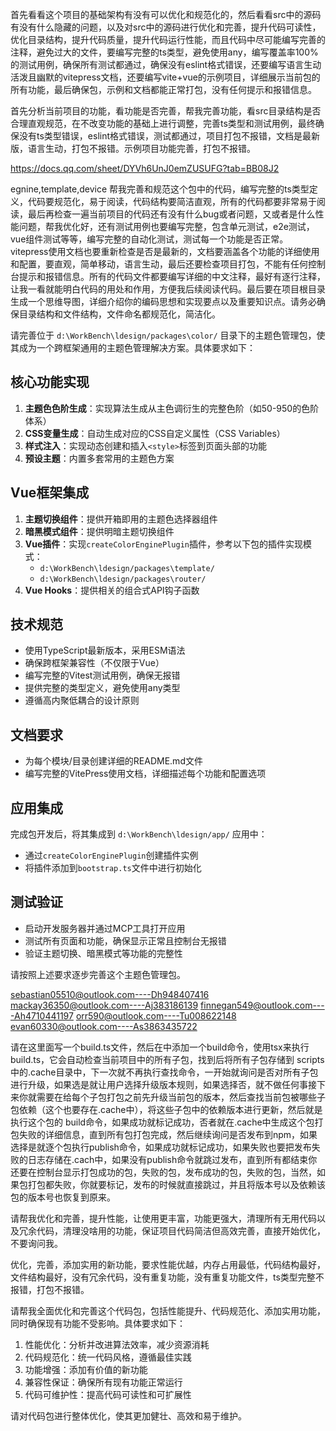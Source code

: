 首先看看这个项目的基础架构有没有可以优化和规范化的，然后看看src中的源码有没有什么隐藏的问题，以及对src中的源码进行优化和完善，提升代码可读性，优化目录结构，提升代码质量，提升代码运行性能，而且代码中尽可能编写完善的注释，避免过大的文件，要编写完整的ts类型，避免使用any，编写覆盖率100%的测试用例，确保所有测试都通过，确保没有eslint格式错误，还要编写语言生动活泼且幽默的vitepress文档，还要编写vite+vue的示例项目，详细展示当前包的所有功能，最后确保包，示例和文档都能正常打包，没有任何提示和报错信息。


首先分析当前项目的功能，看功能是否完善，帮我完善功能，看src目录结构是否合理直观规范，在不改变功能的基础上进行调整，完善ts类型和测试用例，最终确保没有ts类型错误，eslint格式错误，测试都通过，项目打包不报错，文档是最新版，语言生动，打包不报错。示例项目功能完善，打包不报错。

https://docs.qq.com/sheet/DYVh6UnJ0emZUSUFG?tab=BB08J2


egnine,template,device
帮我完善和规范这个包中的代码，编写完整的ts类型定义，代码要规范化，易于阅读，代码结构要简洁直观，所有的代码都要非常易于阅读，最后再检查一遍当前项目的代码还有没有什么bug或者问题，又或者是什么性能问题，帮我优化好，还有测试用例也要编写完整，包含单元测试，e2e测试，vue组件测试等等，编写完整的自动化测试，测试每一个功能是否正常。vitepress使用文档也要重新检查是否是最新的，文档要涵盖各个功能的详细使用和配置，要直观，简单移动，语言生动，最后还要检查项目打包，不能有任何控制台提示和报错信息。所有的代码文件都要编写详细的中文注释，最好有逐行注释，让我一看就能明白代码的用处和作用，方便我后续阅读代码。最后要在项目根目录生成一个思维导图，详细介绍你的编码思想和实现要点以及重要知识点。请务必确保目录结构和文件结构，文件命名都规范化，简洁化。


请完善位于 `d:\WorkBench\ldesign/packages\color/` 目录下的主题色管理包，使其成为一个跨框架通用的主题色管理解决方案。具体要求如下：

## 核心功能实现
1. **主题色色阶生成**：实现算法生成从主色调衍生的完整色阶（如50-950的色阶体系）
2. **CSS变量生成**：自动生成对应的CSS自定义属性（CSS Variables）
3. **样式注入**：实现动态创建和插入`<style>`标签到页面头部的功能
4. **预设主题**：内置多套常用的主题色方案

## Vue框架集成
1. **主题切换组件**：提供开箱即用的主题色选择器组件
2. **暗黑模式组件**：提供明暗主题切换组件
3. **Vue插件**：实现`createColorEnginePlugin`插件，参考以下包的插件实现模式：
   - `d:\WorkBench\ldesign/packages\template/`
   - `d:\WorkBench\ldesign/packages\router/`
4. **Vue Hooks**：提供相关的组合式API钩子函数

## 技术规范
- 使用TypeScript最新版本，采用ESM语法
- 确保跨框架兼容性（不仅限于Vue）
- 编写完整的Vitest测试用例，确保无报错
- 提供完整的类型定义，避免使用any类型
- 遵循高内聚低耦合的设计原则

## 文档要求
- 为每个模块/目录创建详细的README.md文件
- 编写完整的VitePress使用文档，详细描述每个功能和配置选项

## 应用集成
完成包开发后，将其集成到 `d:\WorkBench\ldesign/app/` 应用中：
- 通过`createColorEnginePlugin`创建插件实例
- 将插件添加到`bootstrap.ts`文件中进行初始化

## 测试验证
- 启动开发服务器并通过MCP工具打开应用
- 测试所有页面和功能，确保显示正常且控制台无报错
- 验证主题切换、暗黑模式等功能的完整性

请按照上述要求逐步完善这个主题色管理包。

sebastian05510@outlook.com----Dh948407416
mackay36350@outlook.com----Aj383186139
finnegan549@outlook.com----Ah4710441197
orr590@outlook.com----Tu008622148
evan60330@outlook.com----As3863435722


请在这里面写一个build.ts文件，然后在中添加一个build命令，使用tsx来执行build.ts，它会自动检查当前项目中的所有子包，找到后将所有子包存储到 scripts中的.cache目录中，下一次就不再执行查找命令，一开始就询问是否对所有子包进行升级，如果选是就让用户选择升级版本规则，如果选择否，就不做任何事接下来你就需要在给每个子包打包之前先升级当前包的版本，然后查找当前包被哪些子包依赖（这个也要存在.cache中），将这些子包中的依赖版本进行更新，然后就是执行这个包的 build命令，如果成功就标记成功，否者就在.cache中生成这个包打包失败的详细信息，直到所有包打包完成，然后继续询问是否发布到npm，如果选择是就逐个包执行publish命令，如果成功就标记成功，如果失败也要把发布失败的日志存储在.cach中，如果没有publish命令就跳过发布，直到所有都结束你还要在控制台显示打包成功的包，失败的包，发布成功的包，失败的包，当然，如果包打包都失败，你就要标记，发布的时候就直接跳过，并且将版本号以及依赖该包的版本号也恢复到原来。

请帮我优化和完善，提升性能，让使用更丰富，功能更强大，清理所有无用代码以及冗余代码，清理没啥用的功能，保证项目代码简洁但高效完善，直接开始优化，不要询问我。


优化，完善，添加实用的新功能，要求性能优越，内存占用最低，代码结构最好，文件结构最好，没有冗余代码，没有重复功能，没有重复功能文件，ts类型完整不报错，打包不报错。


请帮我全面优化和完善这个代码包，包括性能提升、代码规范化、添加实用功能，同时确保现有功能不受影响。具体要求如下：

1. 性能优化：分析并改进算法效率，减少资源消耗
2. 代码规范化：统一代码风格，遵循最佳实践
3. 功能增强：添加有价值的新功能
4. 兼容性保证：确保所有现有功能正常运行
5. 代码可维护性：提高代码可读性和可扩展性

请对代码包进行整体优化，使其更加健壮、高效和易于维护。